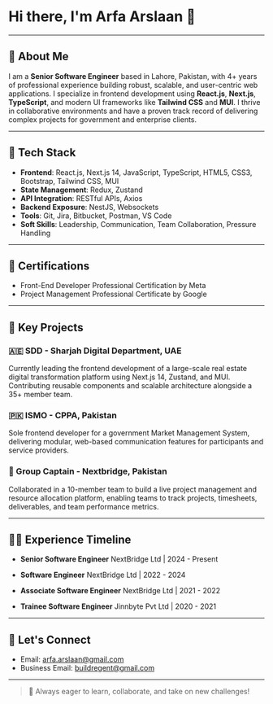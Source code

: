 # Hi there, I'm Arfa Arslaan 👋

---

## 💼 About Me

I am a **Senior Software Engineer** based in Lahore, Pakistan, with 4+ years of professional experience building robust, scalable, and user-centric web applications. I specialize in frontend development using **React.js**, **Next.js**, **TypeScript**, and modern UI frameworks like **Tailwind CSS** and **MUI**. I thrive in collaborative environments and have a proven track record of delivering complex projects for government and enterprise clients.

---

## 🔧 Tech Stack

* **Frontend**: React.js, Next.js 14, JavaScript, TypeScript, HTML5, CSS3, Bootstrap, Tailwind CSS, MUI
* **State Management**: Redux, Zustand
* **API Integration**: RESTful APIs, Axios
* **Backend Exposure**: NestJS, Websockets
* **Tools**: Git, Jira, Bitbucket, Postman, VS Code
* **Soft Skills**: Leadership, Communication, Team Collaboration, Pressure Handling

---

## 🔢 Certifications

* Front-End Developer Professional Certification by Meta
* Project Management Professional Certificate by Google

---

## 🌟 Key Projects

### 🇦🇪 SDD - Sharjah Digital Department, UAE

Currently leading the frontend development of a large-scale real estate digital transformation platform using Next.js 14, Zustand, and MUI. Contributing reusable components and scalable architecture alongside a 35+ member team.

### 🇵🇰 ISMO - CPPA, Pakistan

Sole frontend developer for a government Market Management System, delivering modular, web-based communication features for participants and service providers.

### 📅 Group Captain - Nextbridge, Pakistan

Collaborated in a 10-member team to build a live project management and resource allocation platform, enabling teams to track projects, timesheets, deliverables, and team performance metrics.

---

## 👩‍💼 Experience Timeline

* **Senior Software Engineer**
  NextBridge Ltd | 2024 - Present

* **Software Engineer**
  NextBridge Ltd | 2022 - 2024

* **Associate Software Engineer**
  NextBridge Ltd | 2021 - 2022

* **Trainee Software Engineer**
  Jinnbyte Pvt Ltd | 2020 - 2021

---

## 📢 Let's Connect

* Email: [arfa.arslaan@gmail.com](mailto:arfa.arslaan@gmail.com)
* Business Email: [buildregent@gmail.com](mailto:buildregent@gmail.com)


---

> 🎉 Always eager to learn, collaborate, and take on new challenges!
